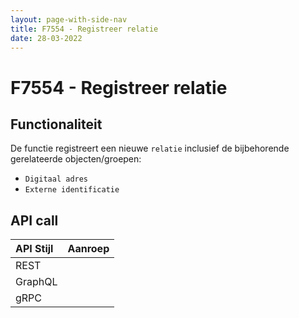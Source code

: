 ```yaml
---
layout: page-with-side-nav
title: F7554 - Registreer relatie
date: 28-03-2022
---
```


# F7554 - Registreer relatie

## Functionaliteit

De functie registreert een nieuwe `relatie` inclusief de bijbehorende gerelateerde objecten/groepen:
- `Digitaal adres`
- `Externe identificatie`

## API call

| API Stijl | Aanroep |
| :--- | :--- |
| REST | |
| GraphQL | |
| gRPC | |
